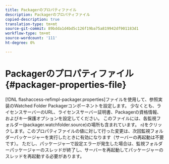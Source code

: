 ```yaml
---
title: Packagerのプロパティファイル
description: Packagerのプロパティファイル
copied-description: true
translation-type: tm+mt
source-git-commit: 89bdda1d4bd5c126f19ba75a819942df901183d1
workflow-type: tm+mt
source-wordcount: '111'
ht-degree: 0%

---
```



# Packagerのプロパティファイル{#packager-properties-file}

[!DNL flashaccess-refimpl-packager.properties]ファイルを使用して、参照実装のWatched Folder Packagerコンポーネントを設定します。 少なくとも、ライセンスサーバーのURL、ライセンスサーバー証明書、Packagerの資格情報、およびキー保護オプションを設定してください。 このファイルには、各監視フォルダー(packager.watchfolder.source)の場所も含まれています。 `n`)をクリックします。このプロパティファイルの値に対して行った変更は、次回監視フォルダーパッケージャーを実行したときに有効になります（サーバーの再起動は不要です）。 ただし、パッケージャーで設定エラーが発生した場合は、監視フォルダーパッケージャーのスレッドが終了し、サーバーを再起動してパッケージャーのスレッドを再起動する必要があります。
